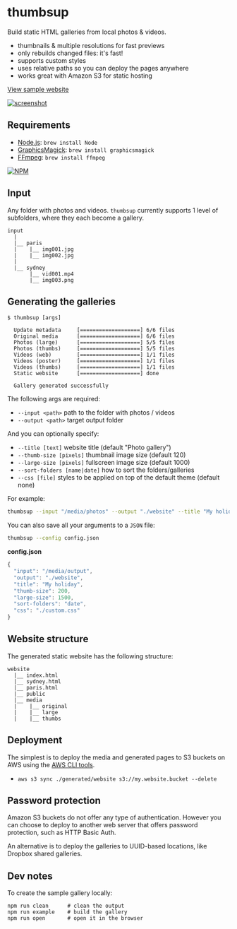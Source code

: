 # thumbsup

Build static HTML galleries from local photos & videos.

- thumbnails & multiple resolutions for fast previews
- only rebuilds changed files: it's fast!
- supports custom styles
- uses relative paths so you can deploy the pages anywhere
- works great with Amazon S3 for static hosting

[View sample website](http://rprieto.github.io/thumbsup)

[![screenshot](https://raw.github.com/rprieto/thumbsup/master/screenshot.jpg)](http://rprieto.github.io/thumbsup)

## Requirements

- [Node.js](http://nodejs.org/): `brew install Node`
- [GraphicsMagick](http://www.graphicsmagick.org/): `brew install graphicsmagick`
- [FFmpeg](http://www.ffmpeg.org/): `brew install ffmpeg`

[![NPM](https://nodei.co/npm/thumbsup.png)](https://www.npmjs.org/package/thumbsup)

## Input

Any folder with photos and videos. `thumbsup` currently supports 1 level of subfolders, where they each become a gallery.

```
input
  |
  |__ paris
  |    |__ img001.jpg
  |    |__ img002.jpg
  |
  |__ sydney
       |__ vid001.mp4
       |__ img003.png
```

## Generating the galleries

```
$ thumbsup [args]

  Update metadata     [===================] 6/6 files
  Original media      [===================] 6/6 files
  Photos (large)      [===================] 5/5 files
  Photos (thumbs)     [===================] 5/5 files
  Videos (web)        [===================] 1/1 files
  Videos (poster)     [===================] 1/1 files
  Videos (thumbs)     [===================] 1/1 files
  Static website      [===================] done
  
  Gallery generated successfully
```

The following args are required:

- `--input <path>` path to the folder with photos / videos
- `--output <path>` target output folder

And you can optionally specify:

- `--title [text]` website title (default "Photo gallery")
- `--thumb-size [pixels]` thumbnail image size (default 120)
- `--large-size [pixels]` fullscreen image size (default 1000)
- `--sort-folders [name|date]` how to sort the folders/galleries
- `--css [file]` styles to be applied on top of the default theme (default none)

For example:

```bash
thumbsup --input "/media/photos" --output "./website" --title "My holidays" --thumb-size 200 --large-size 1500 --sort-folders date --css "./custom.css"
```

You can also save all your arguments to a `JSON` file:

```bash
thumbsup --config config.json
```

**config.json**

```js
{
  "input": "/media/output",
  "output": "./website",
  "title": "My holiday",
  "thumb-size": 200,
  "large-size": 1500,
  "sort-folders": "date",
  "css": "./custom.css"
}
```

## Website structure

The generated static website has the following structure:

```
website
  |__ index.html
  |__ sydney.html
  |__ paris.html
  |__ public
  |__ media
  |    |__ original
  |    |__ large
  |    |__ thumbs
```

## Deployment

The simplest is to deploy the media and generated pages to S3 buckets on AWS using the [AWS CLI tools](http://aws.amazon.com/cli/).

- `aws s3 sync ./generated/website s3://my.website.bucket --delete`

## Password protection

Amazon S3 buckets do not offer any type of authentication. However you can choose to deploy to another web server that offers password protection, such as HTTP Basic Auth.

An alternative is to deploy the galleries to UUID-based locations, like Dropbox shared galleries.

## Dev notes

To create the sample gallery locally:

```
npm run clean      # clean the output
npm run example    # build the gallery
npm run open       # open it in the browser
```
